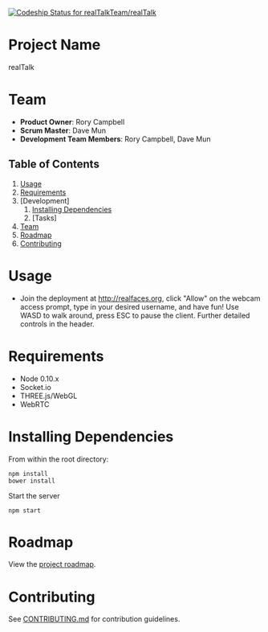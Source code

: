[ ![Codeship Status for realTalkTeam/realTalk](https://codeship.com/projects/ac08c320-6c68-0132-76fc-3a463caf9dbd/status?branch=master)](https://codeship.com/projects/54042)

# Project Name

realTalk

# Team

  - __Product Owner__: Rory Campbell
  - __Scrum Master__: Dave Mun
  - __Development Team Members__: Rory Campbell, Dave Mun

## Table of Contents

1. [Usage](#usage)
1. [Requirements](#requirements)
1. [Development]
    1. [Installing Dependencies](#installing-dependencies)
    1. [Tasks]
1. [Team](#team)
1. [Roadmap](#roadmap)
1. [Contributing](#contributing)


# Usage

- Join the deployment at http://realfaces.org, click "Allow" on the webcam access prompt, type in your desired username, and have fun! Use WASD to walk around, press ESC to pause the client. Further detailed controls in the header.


# Requirements

- Node 0.10.x
- Socket.io
- THREE.js/WebGL
- WebRTC


# Installing Dependencies

From within the root directory:
```
npm install
bower install 
```

Start the server
```
npm start
```

# Roadmap

View the [project roadmap](https://github.com/realTalkTeam/realTalk/issues).


# Contributing

See [CONTRIBUTING.md](CONTRIBUTING.md) for contribution guidelines.
